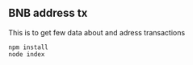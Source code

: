 ## BNB address tx

This is to get few data about and adress transactions

```
npm install
node index
```